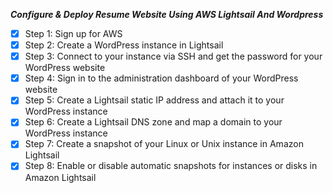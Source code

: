 ***Configure & Deploy Resume Website Using AWS Lightsail And Wordpress***
- [X] Step 1: Sign up for AWS
- [X] Step 2: Create a WordPress instance in Lightsail
- [X] Step 3: Connect to your instance via SSH and get the password for your WordPress website
- [X] Step 4: Sign in to the administration dashboard of your WordPress website
- [X] Step 5: Create a Lightsail static IP address and attach it to your WordPress instance
- [X] Step 6: Create a Lightsail DNS zone and map a domain to your WordPress instance
- [X] Step 7: Create a snapshot of your Linux or Unix instance in Amazon Lightsail
- [X] Step 8: Enable or disable automatic snapshots for instances or disks in Amazon Lightsail
